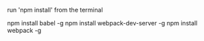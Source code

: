 run 'npm install' from the terminal

npm install babel -g
npm install webpack-dev-server -g
npm install webpack -g
